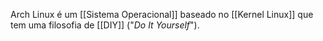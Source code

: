 Arch Linux é um [[Sistema Operacional]] baseado no [[Kernel Linux]] que tem uma filosofia de [[DIY]] ("_Do It Yourself_").
